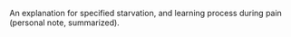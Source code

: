 An explanation for specified starvation, and learning process during pain (personal note, summarized).
